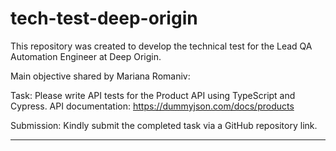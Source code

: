 # tech-test-deep-origin
This repository was created to develop the technical test for the Lead QA Automation Engineer at Deep Origin.

Main objective shared by Mariana Romaniv: 

Task:
Please write API tests for the Product API using TypeScript and Cypress.
API documentation: https://dummyjson.com/docs/products

Submission:
Kindly submit the completed task via a GitHub repository link.

---
